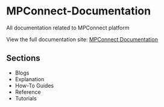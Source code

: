 # MPConnect-Documentation

All documentation related to MPConnect platform

View the full documentation site: [MPConnect Documentation](https://abbatek-group.github.io/MPConnect-Documentation/)

## Sections

- Blogs
- Explanation
- How-To Guides
- Reference
- Tutorials
